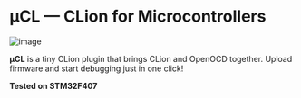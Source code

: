 μCL — CLion for Microcontrollers
================================

![image](https://user-images.githubusercontent.com/1329592/29126009-e943f5a6-7d25-11e7-824a-89821f566638.png)

**μCL** is a tiny CLion plugin that brings CLion and OpenOCD together. Upload firmware and start debugging just in one click!

**Tested on STM32F407**